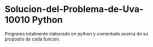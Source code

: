 # Solucion-del-Problema-de-Uva-10010 Python
Programa totalmente elaborado en python y comentado acerca de su proposito de cada funcion.
